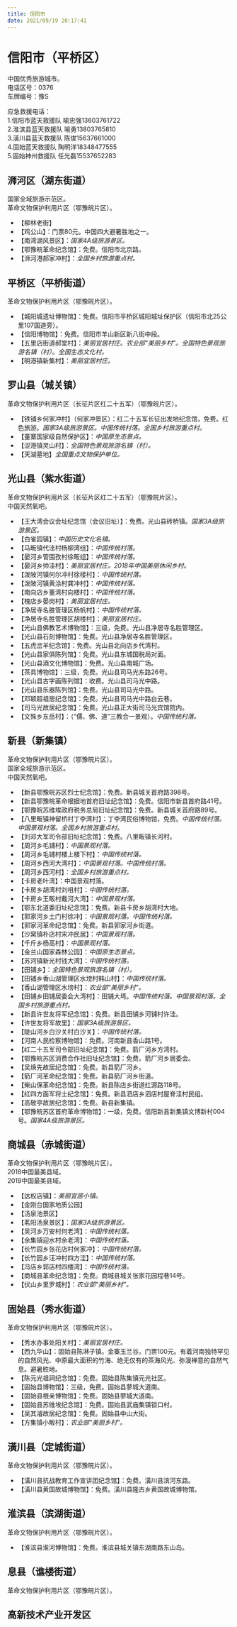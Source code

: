 ```yaml
---
title: 信阳市  
date: 2021/09/19 20:17:41  
---
```

  
# 信阳市（平桥区）  
中国优秀旅游城市。  
电话区号：0376  
车牌编号：豫S  
  
应急救援电话：  
1.信阳市蓝天救援队 喻忠强13603761722  
2.淮滨县蓝天救援队 喻勇13803765810  
3.潢川县蓝天救援队 陈俊15637661000  
4.固始蓝天救援队 陶明洋18348477555  
5.固始神州救援队 任光磊15537652283  
  
## 浉河区（湖东街道）  
国家全域旅游示范区。  
革命文物保护利用片区（鄂豫皖片区）。  
* 【柳林老街】  
* 【鸡公山】：门票80元。中国四大避暑胜地之一。  
* 【南湾湖风景区】：*国家4A级旅游景区。*  
* 【鄂豫皖革命纪念馆】：免费。信阳市北京路。  
* 【浉河港郝家冲村】：*全国乡村旅游重点村。*  

## 平桥区（平桥街道）  
革命文物保护利用片区（鄂豫皖片区）。  
* 【城阳城遗址博物馆】：免费。信阳市平桥区城阳城址保护区（信阳市北25公里107国道旁）。  
* 【信阳博物馆】：免费。信阳市羊山新区新八街中段。  
* 【五里店街道郝堂村】：*美丽宜居村庄。农业部“美丽乡村”。全国特色景观旅游名镇（村）。全国生态文化村。*  
* 【明港镇新集村】：*美丽宜居村庄。*  

## 罗山县（城关镇）  
革命文物保护利用片区（长征片区红二十五军）（鄂豫皖片区）。  
* 【铁铺乡何家冲村】（何家冲景区）：红二十五军长征出发地纪念馆，免费。红色旅游。*国家3A级旅游景区。中国传统村落。全国乡村旅游重点村。*  
* 【董寨国家级自然保护区】：*中国原生态景点。*  
* 【涩港镇灵山村】：*全国特色景观旅游名镇（村）。*  
* 【天湖墓地】*全国重点文物保护单位。*  

## 光山县（紫水街道）  
革命文物保护利用片区（长征片区红二十五军）（鄂豫皖片区）。  
中国天然氧吧。  
* 【王大湾会议会址纪念馆（会议旧址）】：免费。光山县砖桥镇。*国家3A级旅游景区。*  
* 【白雀园镇】：*中国历史文化名镇。*  
* 【马畈镇代洼村杨柳湾组】：*中国传统村落。*  
* 【晏河乡管围孜村徐畈组】：*中国传统村落。*  
* 【晏河乡帅洼村】：*美丽宜居村庄。2018年中国美丽休闲乡村。*  
* 【泼陂河镇何尔冲村徐楼村】：*中国传统村落。*  
* 【泼陂河镇黄涂村龚冲村】：*中国传统村落。*  
* 【南向店乡董湾村向楼村】：*中国传统村落。*  
* 【槐店乡晏岗村】：*美丽宜居村庄。*  
* 【净居寺名胜管理区杨帆村】：*中国传统村落。*  
* 【净居寺名胜管理区胡楼村】：*美丽宜居村庄。*  
* 【光山县佛教艺术博物馆】：三级，免费。光山县净居寺名胜管理区。  
* 【光山县石刻博物馆】：免费。光山县净居寺名胜管理区。  
* 【五虎岔羊纪念馆】：免费。光山县北向店乡代湾村。  
* 【光山县家俱陈列馆】：免费。光山县东城国税局对面。  
* 【光山县酒文化博物馆】：免费。光山县南城广场。  
* 【茶具博物馆】：三级，免费。光山县司马光东路26号。  
* 【光山县古字画陈列馆】：收费。光山县司马光中路。  
* 【光山县乐器陈列馆】：免费。光山县司马光中路。  
* 【邓颖超祖居纪念馆】：免费。光山县司马光中路白云巷。  
* 【司马光故居纪念馆】：免费。光山县正大街司马光宾馆院内。  
* 【文殊乡东岳村】：（“儒、佛、道”三教合一景观）。*中国传统村落。*  

## 新县（新集镇）  
革命文物保护利用片区（鄂豫皖片区）。  
国家全域旅游示范区。  
中国天然氧吧。  
* 【新县鄂豫皖苏区烈士纪念馆】：免费。新县城关首府路398号。  
* 【新县鄂豫皖革命根据地首府旧址纪念馆】：免费。信阳市新县首府路41号。  
* 【鄂豫皖苏维埃政府税务总局旧址纪念馆】：免费。新县城关首府路89号。  
* 【八里畈镇神留桥村丁李湾村】：丁李湾民俗博物馆，免费。*中国传统村落。中国景观村落。全国乡村旅游重点村。*  
* 【刘邓大军司令部旧址纪念馆】：免费。八里畈镇长河村。  
* 【周河乡毛铺村】：*中国景观村落。*  
* 【周河乡毛铺村楼上楼下村】：*中国传统村落。*  
* 【周河乡西河大湾村】：*中国景观村落。中国传统村落。*  
* 【周河乡西河村】：*全国乡村旅游重点村。*  
* 【卡房老叶湾】：中国景观村落。  
* 【卡房乡胡湾村刘咀村】：*中国传统村落。*  
* 【卡房乡王畈村戴河大湾】：*中国景观村落。*  
* 【鄂东北道委旧址纪念馆】：免费。新县卡房乡胡湾村大地。  
* 【郭家河乡土门村徐冲】：*中国景观村落。中国传统村落。*  
* 【郭家河革命纪念馆】：免费。新县郭家河乡街道。  
* 【沙窝镇朴店村宋冲民居】：*中国景观村落。*  
* 【千斤乡杨高村】：*中国景观村落。*  
* 【金兰山国家森林公园】：*中国原生态景点。*  
* 【苏河镇新光村钱大湾】：*中国传统村落。*  
* 【田铺乡】：*全国特色景观旅游名镇（村）。*  
* 【田铺乡香山湖管理区水塝村韩山村】：*中国传统村落。*  
* 【香山湖管理区水塝村】：*农业部“美丽乡村”。*  
* 【田铺乡田铺居委会大湾村】：田铺大塆。*中国传统村落。中国景观村落。全国乡村旅游重点村。*  
* 【新县许世友将军纪念馆】：免费。新县田铺乡河铺村许洼。  
* 【许世友将军故里】：*国家3A级旅游景区。*  
* 【陡山河乡白沙关村白沙关】：*中国传统村落。*  
* 【河南人民检察博物馆】：免费。河南新县香山路1号。  
* 【红二十五军司令部旧址纪念馆】：免费。箭厂河乡方湾村。  
* 【鄂豫皖苏区消费合作社旧址纪念馆】：免费。箭厂河乡居委会。  
* 【吴焕先故居纪念馆】：免费。新县箭厂河乡。  
* 【箭厂河革命纪念馆】：免费。新县箭厂河乡街道。  
* 【柴山保革命纪念馆】：免费。新县陈店乡街道红源路118号。  
* 【红四方面军将士纪念馆】：免费。新县泗店乡泗店村屋脊洼村民组。  
* 【高敬亭故居纪念馆】：免费。新县新集镇。  
* 【鄂豫皖苏区首府革命博物馆】：一级，免费。信阳新县新集镇文博新村004号。*国家4A级旅游景区。*  

## 商城县（赤城街道）  
革命文物保护利用片区（鄂豫皖片区）。  
2018中国最美县域。  
2019中国最美县域。  
* 【达权店镇】：*美丽宜居小镇。*  
* 【金刚台国家地质公园】  
* 【汤泉池景区】  
* 【茗阳汤泉景区】：*国家3A级旅游景区。*  
* 【吴河乡万安村何老湾】：*中国传统村落。*  
* 【余集镇迎水村余老湾】：*中国传统村落。*  
* 【长竹园乡张花店村何家冲】：*中国传统村落。*  
* 【长竹园乡汪冲村四方洼】：*中国传统村落。*  
* 【冯店乡郭店村四楼湾】：*中国传统村落。*  
* 【商城县革命纪念馆】：免费。商城县城关张家花园程巷14号。  
* 【伏山乡里罗城村】：*农业部“美丽乡村”。*  

## 固始县（秀水街道）  
革命文物保护利用片区（鄂豫皖片区）。  
* 【秀水办事处阳关村】：*美丽宜居村庄。*  
* 【西九华山】：固始县陈淋子镇。金寨玉兰谷。门票100元。有着河南独特罕见的自然风光、中原最大面积的竹海、绝无仅有的茶海风光、弥漫禅意的自然气息。避暑胜地。  
* 【陈元光祖祠纪念馆】：免费。固始县陈集镇元光社区。  
* 【固始县博物馆】：三级，免费。固始县蓼城大道南。  
* 【固始县根亲博物馆】：免费。固始县蓼城大道南。  
* 【固始县苏维埃纪念馆】：免费。固始县武庙集镇锁口村。  
* 【吴其濬故居纪念馆】：免费。固始县中山大街。  
* 【方集镇小畈村】：*农业部“美丽乡村”。*  

## 潢川县（定城街道）  
革命文物保护利用片区（鄂豫皖片区）。  
* 【潢川县抗战教育工作宣讲团纪念馆】：免费。潢川县滨河东路。  
* 【潢川县黄国故城博物馆】：免费。潢川县隆古乡黄国故城博物馆。  

## 淮滨县（滨湖街道）  
革命文物保护利用片区（鄂豫皖片区）。  
* 【淮滨县淮河博物馆】：免费。淮滨县城关镇东湖南路东山岛。  

## 息县（谯楼街道）  
革命文物保护利用片区（鄂豫皖片区）。  

## 高新技术产业开发区  